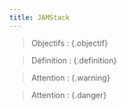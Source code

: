 ```yaml
---
title: JAMStack
---
```


> Objectifs : 
{.objectif}

> Définition : 
{.definition}

> Attention : 
{.warning}

> Attention : 
{.danger}
